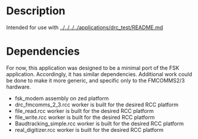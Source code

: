 # Description
Intended for use with [../../../../applications/drc_test/README.md](../../../../applications/drc_test/README.md)

# Dependencies
For now, this application was designed to be a minimal port of
the FSK application. Accordingly, it has similar dependencies. Additional work
could be done to make it more generic, and specific only to the FMCOMMS2/3
hardware.

- fsk_modem assembly on zed platform
- drc_fmcomms_2_3.rcc worker is built for the desired RCC platform
- file_read.rcc worker is built for the desired RCC platform
- file_write.rcc worker is built for the desired RCC platform
- Baudtracking_simple.rcc worker is built for the desired RCC platform
- real_digitizer.rcc worker is built for the desired RCC platform
